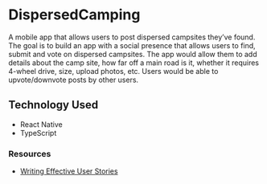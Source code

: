 # DispersedCamping
A mobile app that allows users to post dispersed campsites they’ve found.  The goal is to build an app with a social presence that allows users to find, submit and vote on dispersed campsites. The app would allow them to add details about the camp site, how far off a main road is it, whether it requires 4-wheel drive, size, upload photos, etc.  Users would be able to upvote/downvote posts by other users. 

## Technology Used
- React Native
- TypeScript

### Resources
- [Writing Effective User Stories](https://mod4.turing.io/lessons/user_story_guiding_principles.html)
